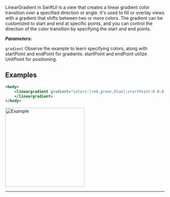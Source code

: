 LinearGradient in SwiftUI is a view that creates a linear gradient color transition over a specified direction or angle. It's used to fill or overlay views with a gradient that shifts between two or more colors. The gradient can be customized to start and end at specific points, and you can control the direction of the color transition by specifying the start and end points.

***Parameters:***

`gradient` Observe the example to learn specifying colors, along with startPoint and endPoint for gradients. startPoint and endPoint utilize UnitPoint for positioning.

## Examples



```xml
<body>
    <lineargradient gradient="colors:[red,green,blue];startPoint:0.0,0.5;endPoint:1.0,0.5">
    </lineargradient>
</body>
```

<img src="https://magic-ui.com/Help/GitHubAssets/lineargradient-0.png?ts=1735484869.7201371" alt="Example" width="250"/>

---
